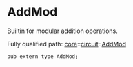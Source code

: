 # AddMod

Builtin for modular addition operations.

Fully qualified path: [core](./core.md)::[circuit](./core-circuit.md)::[AddMod](./core-circuit-AddMod.md)

<pre><code class="language-cairo">pub extern type AddMod;</code></pre>


